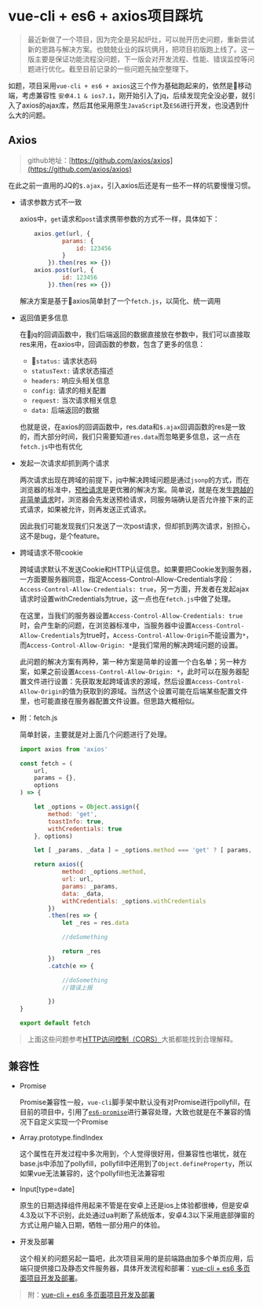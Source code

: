 # vue-cli + es6 + axios项目踩坑

> 最近新做了一个项目，因为完全是另起炉灶，可以抛开历史问题，重新尝试新的思路与解决方案。也兢兢业业的踩坑俩月，把项目初版跑上线了。这一版主要是保证功能流程没问题，下一版会对开发流程、性能、错误监控等问题进行优化。截至目前记录的一些问题先抽空整理下。

如题，项目采用`vue-cli + es6 + axios`这三个作为基础跑起来的，依然是移动端，考虑兼容性 `安卓4.1 & ios7.1`，刚开始引入了jq，后续发现完全没必要，就引入了axios的ajax库，然后其他采用原生`JavaScript`及`ES6`进行开发，也没遇到什么大的问题。

## Axios

> github地址：[https://github.com/axios/axios](https://github.com/axios/axios)

在此之前一直用的JQ的`$.ajax`，引入axios后还是有一些不一样的坑要慢慢习惯。

- 请求参数方式不一致

    axios中，`get`请求和`post`请求携带参数的方式不一样，具体如下：

    ```javascript
        axios.get(url, {
                params: {
                    id: 123456
                }
            }).then(res => {})
        axios.post(url, {
                id: 123456
            }).then(res => {})
    ```
    解决方案是基于axios简单封了一个`fetch.js`，以简化、统一调用

- 返回值更多信息

  在jq的回调函数中，我们后端返回的数据直接放在参数中，我们可以直接取res来用，在axios中，回调函数的参数，包含了更多的信息：

  - `status:` 请求状态码
  - `statusText:` 请求状态描述
  - `headers:` 响应头相关信息
  - `config:` 请求的相关配置
  - `request:` 当次请求相关信息
  - `data:` 后端返回的数据

  也就是说，在axios的回调函数中，res.data和`$.ajax`回调函数的res是一致的，而大部分时间，我们只需要知道`res.data`而忽略更多信息，这一点在`fetch.js`中也有优化

- 发起一次请求却抓到两个请求

  两次请求出现在跨域的前提下，jq中解决跨域问题是通过`jsonp`的方式，而在浏览器的标准中，[预检请求](https://developer.mozilla.org/zh-CN/docs/Web/HTTP/Methods/OPTIONS)是更优雅的解决方案。简单说，就是在发生[跨越的非简单请求](http://www.ruanyifeng.com/blog/2016/04/cors.html)时，浏览器会先发送预检请求，同服务端确认是否允许接下来的正式请求，如果被允许，则再发送正式请求。

  因此我们可能发现我们只发送了一次post请求，但却抓到两次请求，别担心，这不是bug，是个feature。

- 跨域请求不带cookie

  跨域请求默认不发送Cookie和HTTP认证信息。如果要把Cookie发到服务器，一方面要服务器同意，指定Access-Control-Allow-Credentials字段：`Access-Control-Allow-Credentials: true`，另一方面，开发者在发起ajax请求时设置withCredentials为true，这一点也在`fetch.js`中做了处理。

  在这里，当我们的服务器设置`Access-Control-Allow-Credentials: true`时，会产生新的问题，在浏览器标准中，当服务器中设置`Access-Control-Allow-Credentials`为true时，`Access-Control-Allow-Origin`不能设置为`*`，而`Access-Control-Allow-Origin: *`是我们常用的解决跨域问题的设置。

  此问题的解决方案有两种，第一种方案是简单的设置一个白名单；另一种方案，如果之前设置`Access-Control-Allow-Origin: *`，此时可以在服务器配置文件进行设置：先获取发起跨域请求的源域，然后设置`Access-Control-Allow-Origin`的值为获取到的源域。当然这个设置可能在后端某些配置文件里，也可能直接在服务器配置文件设置。但思路大概相似。

- 附：fetch.js

  简单封装，主要就是对上面几个问题进行了处理。

    ```javascript
    import axios from 'axios'

    const fetch = (
        url, 
        params = {},
        options
    ) => {

        let _options = Object.assign({
            method: 'get',
            toastInfo: true,
            withCredentials: true
        }, options)

        let [ _params, _data ] = _options.method === 'get' ? [ params, ''] : [ '', params]

        return axios({
                method: _options.method,
                url: url,
                params: _params,
                data: _data,
                withCredentials: _options.withCredentials
            })
            .then(res => {
                let _res = res.data

                //doSomething

                return _res
            })
            .catch(e => {

                //doSomething
                //错误上报

            })
    }

    export default fetch
    ```

> 上面这些问题参考[HTTP访问控制（CORS）](https://developer.mozilla.org/zh-CN/docs/Web/HTTP/Access_control_CORS)大抵都能找到合理解释。

## 兼容性

- Promise

    Promise兼容性一般，`vue-cli`脚手架中默认没有对Promise进行pollyfill，在目前的项目中，引用了[`es6-promise`](https://github.com/stefanpenner/es6-promise)进行兼容处理，大致也就是在不兼容的情况下自定义实现一个Promise

- Array.prototype.findIndex

    这个属性在开发过程中多次用到，个人觉得很好用，但兼容性也堪忧，就在base.js中添加了pollyfill，pollyfill中还用到了`Object.defineProperty`，所以如果vue无法兼容的，这个pollyfill也无法兼容啦

- Input[type=date]

    原生的日期选择组件用起来不管是在安卓上还是ios上体验都很棒，但是安卓4.3及以下不识别，此处通过ua判断了系统版本，安卓4.3以下采用底部弹窗的方式让用户输入日期，牺牲一部分用户的体验。

- 开发及部署

    这个相关的问题另起一篇吧，此次项目采用的是前端路由加多个单页应用，后端只提供接口及静态文件服务器，具体开发流程和部署：[vue-cli + es6 多页面项目开发及部署](../chapter7/section1.html)。

> 附：[vue-cli + es6 多页面项目开发及部署](../chapter7/section1.html)